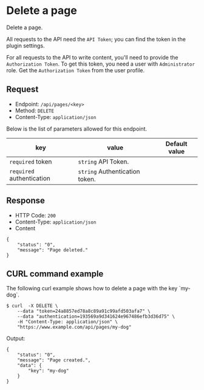 # Delete a page
<!-- position: 6 -->

Delete a page.

All requests to the API need the `API Token`; you can find the token in the plugin settings.

For all requests to the API to write content, you'll need to provide the `Authorization Token`. To get this token, you need a user with `Administrator` role. Get the `Authorization Token` from the user profile.

<h2 id="request">Request</h2>

- Endpoint: `/api/pages/<key>`
- Method: `DELETE`
- Content-Type: `application/json`

Below is the list of parameters allowed for this endpoint.

| key | value | Default value |
|-----|-------|---------------|
| `required` token | `string` API Token. | |
| `required` authentication | `string` Authentication token. | |

<h2 id="response">Response</h2>

- HTTP Code: `200`
- Content-Type: `application/json`
- Content

```
{
	"status": "0",
	"message": "Page deleted."
}
```


<h2 id="curl-example">CURL command example</h2>
The following curl example shows how to delete a page with the key `my-dog`.

```
$ curl  -X DELETE \
	--data "token=24a8857ed78a8c89a91c99afd503afa7" \
	--data "authentication=193569a9d341624e967486efb3d36d75" \
	-H "Content-Type: application/json" \
	"https://www.example.com/api/pages/my-dog"
```

Output:

```
{
	"status": "0",
	"message": "Page created.",
	"data": {
		"key": "my-dog"
	}
}
```